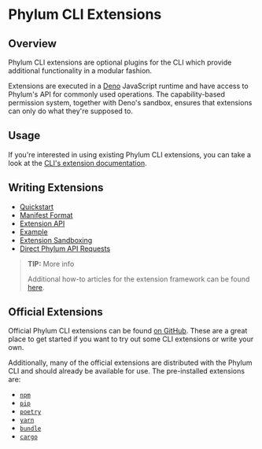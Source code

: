 # Phylum CLI Extensions

## Overview

Phylum CLI extensions are optional plugins for the CLI which provide additional
functionality in a modular fashion.

Extensions are executed in a [Deno] JavaScript runtime and have access to
Phylum's API for commonly used operations. The capability-based permission
system, together with Deno's sandbox, ensures that extensions can only do what
they're supposed to.

[Deno]: https://deno.land/

## Usage

If you're interested in using existing Phylum CLI extensions, you can take a
look at the [CLI's extension documentation].

[CLI's extension documentation]: ../commands/phylum_extension.md

## Writing Extensions

* [Quickstart](./extension_quickstart.md)
* [Manifest Format](./extension_manifest.md)
* [Extension API](./extension_api.md)
* [Example](./extension_example.md)
* [Extension Sandboxing](./extension_sandboxing.md)
* [Direct Phylum API Requests](./extension_rest_api.md)

> **TIP:** More info
>
> Additional how-to articles for the extension framework can be found
> [here](https://dev.to/phylum).

## Official Extensions

Official Phylum CLI extensions can be found [on GitHub]. These are a great place
to get started if you want to try out some CLI extensions or write your own.

[on GitHub]: https://github.com/phylum-dev/cli/tree/main/extensions

Additionally, many of the official extensions are distributed with the Phylum
CLI and should already be available for use. The pre-installed extensions are:

* [`npm`](https://github.com/phylum-dev/cli/tree/main/extensions/npm)
* [`pip`](https://github.com/phylum-dev/cli/tree/main/extensions/pip)
* [`poetry`](https://github.com/phylum-dev/cli/tree/main/extensions/poetry)
* [`yarn`](https://github.com/phylum-dev/cli/tree/main/extensions/yarn)
* [`bundle`](https://github.com/phylum-dev/cli/tree/main/extensions/bundle)
* [`cargo`](https://github.com/phylum-dev/cli/tree/main/extensions/cargo)
